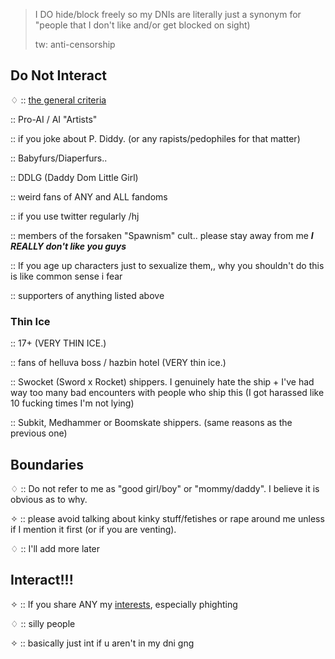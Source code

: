 > I DO hide/block freely so my DNIs are literally just a synonym for "people that I don't like and/or get blocked on sight)
> 
> tw: anti-censorship

## Do Not Interact

♢ :: [the general criteria](https://basic-dni.crd.co/)

:: Pro-AI / AI "Artists"

:: if you joke about P. Diddy. (or any rapists/pedophiles for that matter)

:: Babyfurs/Diaperfurs..

:: DDLG (Daddy Dom Little Girl)

:: weird fans of ANY and ALL fandoms

:: if you use twitter regularly /hj

:: members of the forsaken "Spawnism" cult.. please stay away from me ***I REALLY don't like you guys***

:: If you age up characters just to sexualize them,, why you shouldn't do this is like common sense i fear

:: supporters of anything listed above

### Thin Ice

:: 17+ (VERY THIN ICE.)

:: fans of helluva boss / hazbin hotel (VERY thin ice.)

:: Swocket (Sword x Rocket) shippers. I genuinely hate the ship + I've had way too many bad encounters with people who ship this (I got harassed like 10 fucking times I'm not lying)

:: Subkit, Medhammer or Boomskate shippers. (same reasons as the previous one)

## Boundaries

♢ :: Do not refer to me as "good girl/boy" or "mommy/daddy". I believe it is obvious as to why.

✧ :: please avoid talking about kinky stuff/fetishes or rape around me unless if I mention it first (or if you are venting).

♢ :: I'll add more later

## Interact!!!

✧ :: If you share ANY my [interests](https://github.com/machine-detonation/EDD3A0), especially phighting

♢ :: silly people

✧ :: basically just int if u aren't in my dni gng
